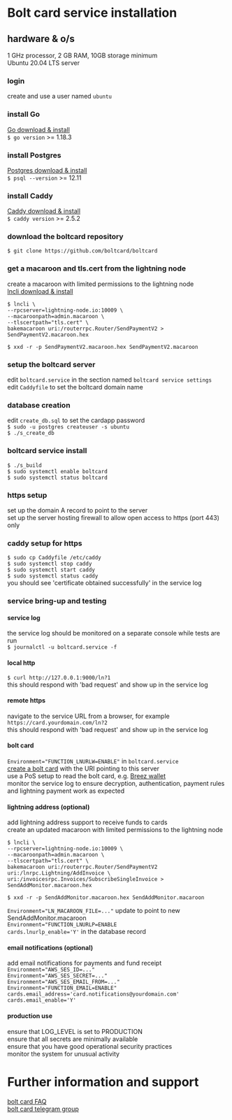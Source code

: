 # Bolt card service installation

## hardware & o/s

1 GHz processor, 2 GB RAM, 10GB storage minimum  
Ubuntu 20.04 LTS server

### login

create and use a user named `ubuntu`

### install Go

[Go download & install](https://go.dev/doc/install)  
`$ go version` >= 1.18.3

### install Postgres

[Postgres download & install](https://www.postgresql.org/download/linux/ubuntu/)  
`$ psql --version` >= 12.11

### install Caddy

[Caddy download & install](https://caddyserver.com/docs/install)  
`$ caddy version` >= 2.5.2

### download the boltcard repository

`$ git clone https://github.com/boltcard/boltcard`

### get a macaroon and tls.cert from the lightning node

create a macaroon with limited permissions to the lightning node  
[lncli download & install](https://github.com/lightningnetwork/lnd/blob/master/docs/INSTALL.md)
```
$ lncli \                                                    
--rpcserver=lightning-node.io:10009 \
--macaroonpath=admin.macaroon \
--tlscertpath="tls.cert" \
bakemacaroon uri:/routerrpc.Router/SendPaymentV2 > SendPaymentV2.macaroon.hex

$ xxd -r -p SendPaymentV2.macaroon.hex SendPaymentV2.macaroon
```

### setup the boltcard server
edit `boltcard.service` in the section named `boltcard service settings`  
edit `Caddyfile` to set the boltcard domain name  

### database creation
edit `create_db.sql` to set the cardapp password  
`$ sudo -u postgres createuser -s ubuntu`  
`$ ./s_create_db`  

### boltcard service install
`$ ./s_build`  
`$ sudo systemctl enable boltcard`  
`$ sudo systemctl status boltcard`

### https setup
set up the domain A record to point to the server  
set up the server hosting firewall to allow open access to https (port 443) only  

### caddy setup for https
`$ sudo cp Caddyfile /etc/caddy`  
`$ sudo systemctl stop caddy`  
`$ sudo systemctl start caddy`  
`$ sudo systemctl status caddy`  
you should see 'certificate obtained successfully' in the service log

### service bring-up and testing
#### service log
the service log should be monitored on a separate console while tests are run  
`$ journalctl -u boltcard.service -f`
#### local http
`$ curl http://127.0.0.1:9000/ln?1`  
this should respond with 'bad request' and show up in the service log  
#### remote https
navigate to the service URL from a browser, for example `https://card.yourdomain.com/ln?2`  
this should respond with 'bad request' and show up in the service log  
#### bolt card
`Environment="FUNCTION_LNURLW=ENABLE"` in `boltcard.service`  
[create a bolt card](CARD_ANDROID.md) with the URI pointing to this server  
use a PoS setup to read the bolt card, e.g. [Breez wallet](https://breez.technology/)   
monitor the service log to ensure decryption, authentication, payment rules and lightning payment work as expected  
#### lightning address (optional)
add lightning address support to receive funds to cards  
create an updated macaroon with limited permissions to the lightning node
```
$ lncli \
--rpcserver=lightning-node.io:10009 \
--macaroonpath=admin.macaroon \
--tlscertpath="tls.cert" \
bakemacaroon uri:/routerrpc.Router/SendPaymentV2 uri:/lnrpc.Lightning/AddInvoice \
uri:/invoicesrpc.Invoices/SubscribeSingleInvoice > SendAddMonitor.macaroon.hex

$ xxd -r -p SendAddMonitor.macaroon.hex SendAddMonitor.macaroon
```
`Environment="LN_MACAROON_FILE=..."` update to point to new SendAddMonitor.macaroon  
`Environment="FUNCTION_LNURLP=ENABLE`  
`cards.lnurlp_enable='Y'` in the database record  
#### email notifications (optional)
add email notifications for payments and fund receipt  
`Environment="AWS_SES_ID=..."`  
`Environment="AWS_SES_SECRET=..."`  
`Environment="AWS_SES_EMAIL_FROM=..."`  
`Environment="FUNCTION_EMAIL=ENABLE"`  
`cards.email_address='card.notifications@yourdomain.com'` 
`cards.email_enable='Y'`
#### production use
ensure that LOG_LEVEL is set to PRODUCTION  
ensure that all secrets are minimally available  
ensure that you have good operational security practices  
monitor the system for unusual activity  

# Further information and support

[bolt card FAQ](FAQ.md)  
[bolt card telegram group](https://t.me/bolt_card)
